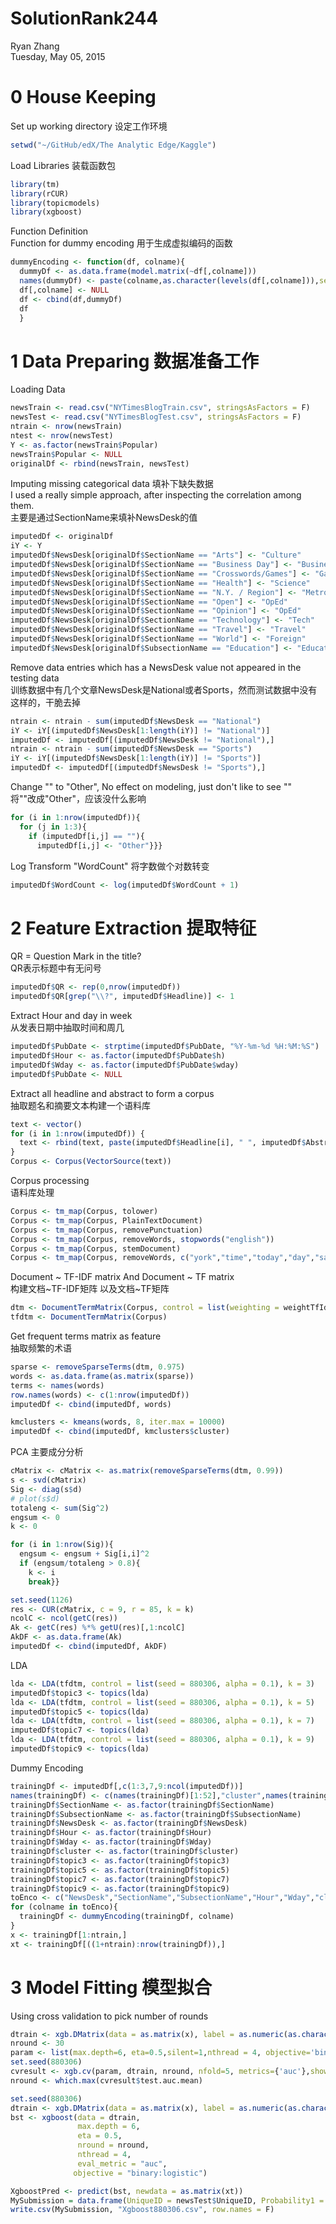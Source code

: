 # SolutionRank244
Ryan Zhang  
Tuesday, May 05, 2015  

# 0 House Keeping
Set up working directory  设定工作环境    

```r
setwd("~/GitHub/edX/The Analytic Edge/Kaggle")
```

Load Libraries  装载函数包    

```r
library(tm)
library(rCUR)
library(topicmodels)
library(xgboost)
```

Function Definition   
Function for dummy encoding 用于生成虚拟编码的函数  

```r
dummyEncoding <- function(df, colname){
  dummyDf <- as.data.frame(model.matrix(~df[,colname]))
  names(dummyDf) <- paste(colname,as.character(levels(df[,colname])),sep="")
  df[,colname] <- NULL
  df <- cbind(df,dummyDf)
  df
  }
```

# 1 Data Preparing 数据准备工作  
Loading Data  

```r
newsTrain <- read.csv("NYTimesBlogTrain.csv", stringsAsFactors = F)
newsTest <- read.csv("NYTimesBlogTest.csv", stringsAsFactors = F)
ntrain <- nrow(newsTrain)
ntest <- nrow(newsTest)
Y <- as.factor(newsTrain$Popular)
newsTrain$Popular <- NULL
originalDf <- rbind(newsTrain, newsTest)
```

Imputing missing categorical data 填补下缺失数据  
I used a really simple approach, after inspecting the correlation among them.   
主要是通过SectionName来填补NewsDesk的值  

```r
imputedDf <- originalDf
iY <- Y
imputedDf$NewsDesk[originalDf$SectionName == "Arts"] <- "Culture"
imputedDf$NewsDesk[originalDf$SectionName == "Business Day"] <- "Business"
imputedDf$NewsDesk[originalDf$SectionName == "Crosswords/Games"] <- "Games"
imputedDf$NewsDesk[originalDf$SectionName == "Health"] <- "Science"
imputedDf$NewsDesk[originalDf$SectionName == "N.Y. / Region"] <- "Metro"
imputedDf$NewsDesk[originalDf$SectionName == "Open"] <- "OpEd"
imputedDf$NewsDesk[originalDf$SectionName == "Opinion"] <- "OpEd"
imputedDf$NewsDesk[originalDf$SectionName == "Technology"] <- "Tech"
imputedDf$NewsDesk[originalDf$SectionName == "Travel"] <- "Travel"
imputedDf$NewsDesk[originalDf$SectionName == "World"] <- "Foreign"
imputedDf$NewsDesk[originalDf$SubsectionName == "Education"] <- "Education"
```

Remove data entries which has a NewsDesk value not appeared in the testing data    
训练数据中有几个文章NewsDesk是National或者Sports，然而测试数据中没有这样的，干脆去掉  

```r
ntrain <- ntrain - sum(imputedDf$NewsDesk == "National")
iY <- iY[(imputedDf$NewsDesk[1:length(iY)] != "National")]
imputedDf <- imputedDf[(imputedDf$NewsDesk != "National"),]
ntrain <- ntrain - sum(imputedDf$NewsDesk == "Sports")
iY <- iY[(imputedDf$NewsDesk[1:length(iY)] != "Sports")]
imputedDf <- imputedDf[(imputedDf$NewsDesk != "Sports"),]
```

Change "" to "Other", No effect on modeling, just don't like to see ""   
将""改成"Other"，应该没什么影响

```r
for (i in 1:nrow(imputedDf)){
  for (j in 1:3){
    if (imputedDf[i,j] == ""){
      imputedDf[i,j] <- "Other"}}}
```

Log Transform "WordCount" 将字数做个对数转变     

```r
imputedDf$WordCount <- log(imputedDf$WordCount + 1)
```

# 2 Feature Extraction 提取特征
QR = Question Mark in the title?    
QR表示标题中有无问号    

```r
imputedDf$QR <- rep(0,nrow(imputedDf))
imputedDf$QR[grep("\\?", imputedDf$Headline)] <- 1
```

Extract Hour and day in week   
从发表日期中抽取时间和周几  

```r
imputedDf$PubDate <- strptime(imputedDf$PubDate, "%Y-%m-%d %H:%M:%S")
imputedDf$Hour <- as.factor(imputedDf$PubDate$h)
imputedDf$Wday <- as.factor(imputedDf$PubDate$wday)
imputedDf$PubDate <- NULL
```

Extract all headline and abstract to form a corpus    
抽取题名和摘要文本构建一个语料库    

```r
text <- vector()
for (i in 1:nrow(imputedDf)) {
  text <- rbind(text, paste(imputedDf$Headline[i], " ", imputedDf$Abstract[i]))
}
Corpus <- Corpus(VectorSource(text))
```

Corpus processing     
语料库处理     

```r
Corpus <- tm_map(Corpus, tolower)     
Corpus <- tm_map(Corpus, PlainTextDocument)    
Corpus <- tm_map(Corpus, removePunctuation)    
Corpus <- tm_map(Corpus, removeWords, stopwords("english"))     
Corpus <- tm_map(Corpus, stemDocument)
Corpus <- tm_map(Corpus, removeWords, c("york","time","today","day","said","say","report","week","will","year","articl","can","daili","news"))
```

Document ~ TF-IDF matrix And Document ~ TF matrix    
构建文档~TF-IDF矩阵 以及文档~TF矩阵     

```r
dtm <- DocumentTermMatrix(Corpus, control = list(weighting = weightTfIdf))   
tfdtm <- DocumentTermMatrix(Corpus)   
```

Get frequent terms matrix as feature   
抽取频繁的术语    

```r
sparse <- removeSparseTerms(dtm, 0.975)
words <- as.data.frame(as.matrix(sparse))
terms <- names(words)
row.names(words) <- c(1:nrow(imputedDf))
imputedDf <- cbind(imputedDf, words)
```


```r
kmclusters <- kmeans(words, 8, iter.max = 10000)
imputedDf <- cbind(imputedDf, kmclusters$cluster)
```

PCA 主要成分分析

```r
cMatrix <- cMatrix <- as.matrix(removeSparseTerms(dtm, 0.99))
s <- svd(cMatrix)
Sig <- diag(s$d)
# plot(s$d)
totaleng <- sum(Sig^2)
engsum <- 0
k <- 0

for (i in 1:nrow(Sig)){
  engsum <- engsum + Sig[i,i]^2
  if (engsum/totaleng > 0.8){
    k <- i
    break}}

set.seed(1126)
res <- CUR(cMatrix, c = 9, r = 85, k = k)
ncolC <- ncol(getC(res))
Ak <- getC(res) %*% getU(res)[,1:ncolC]
AkDF <- as.data.frame(Ak)
imputedDf <- cbind(imputedDf, AkDF)
```

LDA

```r
lda <- LDA(tfdtm, control = list(seed = 880306, alpha = 0.1), k = 3)
imputedDf$topic3 <- topics(lda)
lda <- LDA(tfdtm, control = list(seed = 880306, alpha = 0.1), k = 5)
imputedDf$topic5 <- topics(lda)
lda <- LDA(tfdtm, control = list(seed = 880306, alpha = 0.1), k = 7)
imputedDf$topic7 <- topics(lda)
lda <- LDA(tfdtm, control = list(seed = 880306, alpha = 0.1), k = 9)
imputedDf$topic9 <- topics(lda)
```

Dummy Encoding

```r
trainingDf <- imputedDf[,c(1:3,7,9:ncol(imputedDf))]
names(trainingDf) <- c(names(trainingDf)[1:52],"cluster",names(trainingDf)[54:ncol(trainingDf)])
trainingDf$SectionName <- as.factor(trainingDf$SectionName)
trainingDf$SubsectionName <- as.factor(trainingDf$SubsectionName)
trainingDf$NewsDesk <- as.factor(trainingDf$NewsDesk)
trainingDf$Hour <- as.factor(trainingDf$Hour)
trainingDf$Wday <- as.factor(trainingDf$Wday)
trainingDf$cluster <- as.factor(trainingDf$cluster)
trainingDf$topic3 <- as.factor(trainingDf$topic3)
trainingDf$topic5 <- as.factor(trainingDf$topic5)
trainingDf$topic7 <- as.factor(trainingDf$topic7)
trainingDf$topic9 <- as.factor(trainingDf$topic9)
toEnco <- c("NewsDesk","SectionName","SubsectionName","Hour","Wday","cluster","topic3","topic5","topic7","topic9")
for (colname in toEnco){
  trainingDf <- dummyEncoding(trainingDf, colname)
}
x <- trainingDf[1:ntrain,]
xt <- trainingDf[((1+ntrain):nrow(trainingDf)),]
```

# 3 Model Fitting 模型拟合    
Using cross validation to pick number of rounds 

```r
dtrain <- xgb.DMatrix(data = as.matrix(x), label = as.numeric(as.character(iY)))
nround <- 30
param <- list(max.depth=6, eta=0.5,silent=1,nthread = 4, objective='binary:logistic')
set.seed(880306)
cvresult <- xgb.cv(param, dtrain, nround, nfold=5, metrics={'auc'},showsd = FALSE)
nround <- which.max(cvresult$test.auc.mean)
```


```r
set.seed(880306)
dtrain <- xgb.DMatrix(data = as.matrix(x), label = as.numeric(as.character(iY)))
bst <- xgboost(data = dtrain,
               max.depth = 6,
               eta = 0.5,
               nround = nround,
               nthread = 4,
               eval_metric = "auc",
              objective = "binary:logistic")
```


```r
XgboostPred <- predict(bst, newdata = as.matrix(xt))
MySubmission = data.frame(UniqueID = newsTest$UniqueID, Probability1 = XgboostPred)
write.csv(MySubmission, "Xgboost880306.csv", row.names = F)
```
